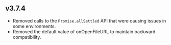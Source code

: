 ## v3.7.4

- Removed calls to the `Promise.allSettled` API that were causing issues in some environments.
- Removed the default value of onOpenFileURL to maintain backward compatibility.
